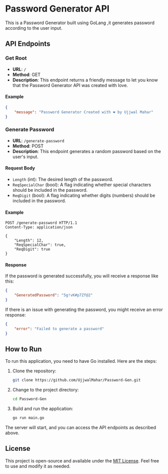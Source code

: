 # Password Generator API

This is a Password Generator built using GoLang ,it generates password according to the user input.

## API Endpoints

### Get Root

- **URL**: `/`
- **Method**: GET
- **Description**: This endpoint returns a friendly message to let you know that the Password Generator API was created with love.

#### Example

```json
{
    "message": "Password Generator Created with ❤️ by Ujjwal Mahar"
}
```

### Generate Password

- **URL**: `/generate-password`
- **Method**: POST
- **Description**: This endpoint generates a random password based on the user's input.

#### Request Body

- `Length` (int): The desired length of the password.
- `ReqSpecialChar` (bool): A flag indicating whether special characters should be included in the password.
- `ReqDigit` (bool): A flag indicating whether digits (numbers) should be included in the password.

#### Example

```http
POST /generate-password HTTP/1.1
Content-Type: application/json

{
    "Length": 12,
    "ReqSpecialChar": true,
    "ReqDigit": true
}
```

#### Response

If the password is generated successfully, you will receive a response like this:

```json
{
    "GeneratedPassword": "5g!vK#p7Zf@2"
}
```

If there is an issue with generating the password, you might receive an error response:

```json
{
    "error": "Failed to generate a password"
}
```

## How to Run

To run this application, you need to have Go installed. Here are the steps:

1. Clone the repository:

   ```sh
   git clone https://github.com/UjjwalMahar/Password-Gen.git
   ```

2. Change to the project directory:

   ```sh
   cd Password-Gen
   ```

3. Build and run the application:

   ```sh
   go run main.go
   ```

The server will start, and you can access the API endpoints as described above.


## License

This project is open-source and available under the [MIT License](LICENSE). Feel free to use and modify it as needed.